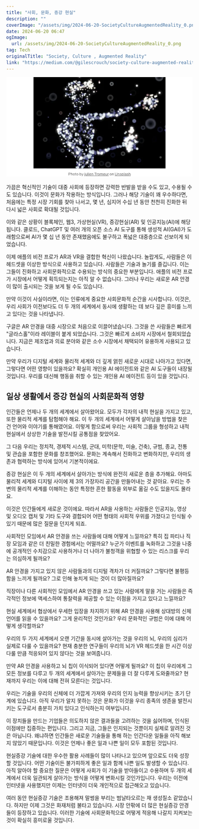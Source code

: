 ```yaml
---
title: "사회, 문화, 증강 현실"
description: ""
coverImage: "/assets/img/2024-06-20-SocietyCultureAugmentedReality_0.png"
date: 2024-06-20 06:47
ogImage: 
  url: /assets/img/2024-06-20-SocietyCultureAugmentedReality_0.png
tag: Tech
originalTitle: "Society, Culture , Augmented Reality"
link: "https://medium.com/@gilescrouch/society-culture-augmented-reality-b1e067b322e5"
---
```



![SocietyCultureAugmentedReality](/assets/img/2024-06-20-SocietyCultureAugmentedReality_0.png)

가끔은 혁신적인 기술이 대중 사회에 등장하면 강력한 반발을 받을 수도 있고, 수용될 수도 있습니다. 이것이 문화가 작용하는 방식입니다. 그러나 해당 기술이 꽤 우수하다면, 처음에는 특정 시장 기회를 찾아 나서고, 몇 년, 심지어 수십 년 동안 천천히 진화한 뒤 다시 넓은 사회로 확대될 것입니다.

이와 같은 상황이 블록체인, 웹3, 가상현실(VR), 증강현실(AR) 및 인공지능(AI)에 해당됩니다. 클로드, ChatGPT 및 여러 개의 오픈 소스 AI 도구를 통해 생성적 AI(GAI)가 도래함으로써 AI가 몇 십 년 동안 존재했음에도 불구하고 폭넓은 대중층으로 선보이게 되었습니다.

이제 애플의 비전 프로가 AR과 VR을 결합한 혁신이 나왔습니다. 놀랍게도, 사람들은 이 헤드셋을 이상한 방식으로 사용하고 있습니다. 사람들은 기술과 놀기를 즐깁니다. 이는 그들이 진화하고 사회문화적으로 수용되는 방식의 중요한 부분입니다. 애플의 비전 프로가 시장에서 어떻게 획득되는지는 아직 알 수 없습니다. 그러나 우리는 새로운 AR 안경이 많이 출시되는 것을 보게 될 수도 있습니다.

<div class="content-ad"></div>

만약 이것이 사실이라면, 이는 인류에게 중요한 사회문화적 순간을 시사합니다. 이것은, 우리 사회가 이전보다도 더 두 개의 세계에서 동시에 생활하는 데 보다 깊은 흥미를 느끼고 있다는 것을 나타냅니다.

구글은 AR 안경을 대중 시장으로 처음으로 이끌어냈습니다. 그것을 쓴 사람들은 빠르게 "글라스홀"이라 레이블이 붙게 되었습니다. 그것은 빠르게 소비자 시장에서 철회되었습니다. 지금은 제조업과 의료 분야와 같은 소수 시장에서 채택되어 유용하게 사용되고 있습니다.

만약 우리가 디지털 세계와 물리적 세계와 더 깊게 얽힌 새로운 시대로 나아가고 있다면, 그렇다면 어떤 영향이 있을까요? 확실히 개인용 AI 에이전트와 같은 AI 도구들이 내장될 것입니다. 우리를 대신해 행동을 취할 수 있는 개인용 AI 에이전트 등이 있을 것입니다.

## 일상 생활에서 증강 현실의 사회문화적 영향

<div class="content-ad"></div>

인간들은 언제나 두 개의 세계에서 살아왔어요. 모두가 각자의 내적 현실을 가지고 있고, 또한 물리적 세계를 탐험해야 해요. 이 두 개의 세계에서 어떻게 살아남을 방법을 찾은 건 언어와 이야기를 통해였어요. 이렇게 함으로써 우리는 사회적 그룹을 형성하고 내적 현실에서 상상한 기술을 발전시킬 공통점을 찾았어요.

그 다음 우리는 정치적, 경제적 시스템, 군대, 미학(문학, 미술, 건축), 규범, 종교, 전통 및 관습을 포함한 문화를 창조했어요. 문화는 계속해서 진화하고 변화하지만, 우리의 생존과 협력하는 방식에 있어서 기본적이에요.

증강 현실은 이 두 개의 세계에서 살아가는 방식에 완전히 새로운 층을 추가해요. 아마도 물리적 세계와 디지털 사이에 제 3의 가장자리 공간을 만들어내는 것 같아요. 우리는 주변의 물리적 세계를 이해하는 동안 특정한 흔한 활동을 외부로 옮길 수도 있을지도 몰라요.

이것은 인간들에게 새로운 것이에요. 따라서 AR을 사용하는 사람들은 인공지능, 영상 및 오디오 캡처 및 기타 도구와 결합되어 어떤 형태의 사회적 우위를 가졌다고 인식될 수 있기 때문에 많은 질문을 던지게 되죠.

<div class="content-ad"></div>

사회적인 모임에서 AR 안경을 쓰는 사람들에 대해 어떻게 느낄까요? 특히 집 파티나 직장 모임과 같은 더 친밀한 경험에서는 어떨까요? 누군가 이벤트를 녹화하고 그것을 나중에 공개적인 수치감으로 사용하거나 더 나아가 불청객을 위협할 수 있는 리스크를 우리는 의심하게 될까요?

AR 안경을 가지고 있지 않은 사람들과의 디지털 격차가 더 커질까요? 그렇다면 불평등함을 느끼게 될까요? 그로 인해 놓치게 되는 것이 더 많아질까요?

직장이나 다른 사회적인 모임에서 AR 안경을 쓰고 있는 사람에게 말을 거는 사람들은 즉각적인 정보에 액세스하여 통찰력을 제공할 수 있는 이점을 가지고 있다고 느낄까요?

현실 세계에서 협상에서 우세한 입장을 차지하기 위해 AR 안경을 사용해 상대방의 신체 언어를 읽을 수 있을까요? 그게 윤리적인 것인가요? 우리 문화적인 규범은 이에 대해 어떻게 생각할까요?

<div class="content-ad"></div>

우리의 두 가지 세계에서 오랜 기간을 동시에 살아가는 것을 우리의 뇌, 우리의 심리가 실제로 다룰 수 있을까요? 현재 충분한 연구들이 우리의 뇌가 VR 헤드셋을 한 시간 이상 다룰 만큼 적응되어 있지 않다는 것을 보여줍니다.

만약 AR 안경을 사용하고 뇌 칩이 이식되어 있다면 어떻게 될까요? 이 칩이 우리에게 그 모든 정보를 다루고 두 개의 세계에서 살아가는 문제들을 더 잘 다루게 도와줄까요? 현재까지 우리는 이에 대해 전혀 모른다는 것입니다.

우리는 기술을 우리의 신체에 더 가깝게 가져와 우리의 인지 능력을 향상시키는 초기 단계에 있습니다. 아직 우리가 알지 못하는 것은 문화가 이것을 우리 종족의 생존을 발전시키는 도구로서 충분히 가치 있다고 인식하는지 여부입니다.

이 장치들을 만드는 기업들은 의도하지 않은 결과들을 고려하는 것을 싫어하며, 인식된 이점에만 집중하는 편입니다. 그리고 지금, 그들은 인지되는 것뿐이지 실제로 알려진 것은 아닙니다. 왜냐하면 인간들은 새로운 기술들을 통해 하는 인간다운 일들을 아직 해보지 않았기 때문입니다. 이것은 언제나 좋은 일과 나쁜 일이 모두 포함된 것입니다.

<div class="content-ad"></div>

현실증강 기술에 대한 우수한 활용 사례들이 많이 나타나고 있으며 앞으로도 더욱 성장할 것입니다. 어떤 기술이든 불가피하게 좋은 일과 함께 나쁜 일도 발생할 수 있습니다. 아직 알아야 할 중요한 질문은 어떻게 사회가 이 기술을 받아들이고 수용하며 두 개의 세계에서 더욱 일관되게 살아가는 방식을 어떻게 변화시킬 것인가입니다. 우리는 이전에 인터넷을 사용했지만 이제는 인터넷이 더욱 개인적으로 접근해오고 있습니다.

여러 동안 현실증강 기술은 조용해져 말썽을 부리는 범날타오르는 재 생성질소 같았습니다. 하지만 이제 그것은 화재처럼 불타고 있습니다. 시장 안팎에 더 많은 현실증강 안경들이 등장하고 있습니다. 이러한 기술에 사회문화적으로 어떻게 적응해 나갈지 지켜보는 것이 확실히 흥미로울 것입니다.